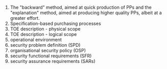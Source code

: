 1. The "backward" method, aimed at quick production of PPs and the "explanation" method, aimed at producing higher quality PPs, albeit at a greater effort.
2. Specification-based purchasing processes
3. TOE description - physical scope
4. TOE description - logical scope
5. operational environment 
6. security problem definition (SPD)
7. organisational security policy (OSP)
8. security functional requirements (SFR)
9. security assurance requirements (SARs)